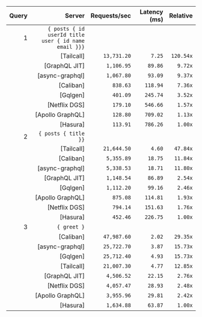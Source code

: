 <!-- PERFORMANCE_RESULTS_START -->

| Query | Server | Requests/sec | Latency (ms) | Relative |
|-------:|--------:|--------------:|--------------:|---------:|
| 1 | `{ posts { id userId title user { id name email }}}` |
|| [Tailcall] | `13,731.20` | `7.25` | `120.54x` |
|| [GraphQL JIT] | `1,106.95` | `89.86` | `9.72x` |
|| [async-graphql] | `1,067.80` | `93.09` | `9.37x` |
|| [Caliban] | `838.63` | `118.94` | `7.36x` |
|| [Gqlgen] | `401.09` | `245.74` | `3.52x` |
|| [Netflix DGS] | `179.10` | `546.66` | `1.57x` |
|| [Apollo GraphQL] | `128.80` | `709.02` | `1.13x` |
|| [Hasura] | `113.91` | `786.26` | `1.00x` |
| 2 | `{ posts { title }}` |
|| [Tailcall] | `21,644.50` | `4.60` | `47.84x` |
|| [Caliban] | `5,355.89` | `18.75` | `11.84x` |
|| [async-graphql] | `5,338.53` | `18.71` | `11.80x` |
|| [GraphQL JIT] | `1,148.54` | `86.89` | `2.54x` |
|| [Gqlgen] | `1,112.20` | `99.16` | `2.46x` |
|| [Apollo GraphQL] | `875.08` | `114.81` | `1.93x` |
|| [Netflix DGS] | `794.14` | `151.63` | `1.76x` |
|| [Hasura] | `452.46` | `226.75` | `1.00x` |
| 3 | `{ greet }` |
|| [Caliban] | `47,987.60` | `2.02` | `29.35x` |
|| [async-graphql] | `25,722.70` | `3.87` | `15.73x` |
|| [Gqlgen] | `25,712.40` | `4.93` | `15.73x` |
|| [Tailcall] | `21,007.30` | `4.77` | `12.85x` |
|| [GraphQL JIT] | `4,506.52` | `22.15` | `2.76x` |
|| [Netflix DGS] | `4,057.47` | `28.93` | `2.48x` |
|| [Apollo GraphQL] | `3,955.96` | `29.81` | `2.42x` |
|| [Hasura] | `1,634.88` | `63.87` | `1.00x` |

<!-- PERFORMANCE_RESULTS_END -->
